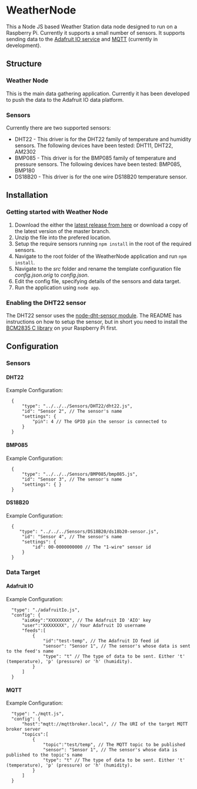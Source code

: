 # WeatherNode
This a Node JS based Weather Station data node designed to run on a Raspberry Pi. Currently it supports a small number of sensors.
It supports sending data to the [Adafruit IO service](https://io.adafruit.com/) and [MQTT](http://mqtt.org/) (currently in development).

## Structure

### Weather Node
This is the main data gathering application. Currently it has been developed to push the data to the Adafruit IO data platform.

### Sensors
Currently there are two supported sensors:
* DHT22 - This driver is for the DHT22 family of temperature and humidity sensors. The following devices have been tested: DHT11, DHT22, AM2302
* BMP085 - This driver is for the BMP085 family of temperature and pressure sensors. The following devices have been tested: BMP085, BMP180
* DS18B20 - This driver is for the one wire DS18B20 temperature sensor.

## Installation

### Getting started with Weather Node
1. Download the either the [latest release from here](https://github.com/xlevel/WeatherNode/releases) or download a copy of the latest version of the master branch.
2. Unzip the file into the prefered location.
3. Setup the require sensors running `npm install` in the root of the required sensors.
4. Navigate to the root folder of the WeatherNode application and run `npm install`.
5. Navigate to the *src* folder and rename the template configuration file *config.json.orig* to *config.json*.
6. Edit the config file, specifying details of the sensors and data target.
7. Run the application using `node app`.

### Enabling the DHT22 sensor
The DHT22 sensor uses the [node-dht-sensor module](https://github.com/momenso/node-dht-sensor). The README has instructions on how to setup the sensor, but in short you need to install the [BCM2835 C library](http://www.airspayce.com/mikem/bcm2835/) on your Raspberry Pi first.


## Configuration

### Sensors

#### DHT22
Example Configuration:

```
  {
      "type": "../../../Sensors/DHT22/dht22.js",
      "id": "Sensor 2", // The sensor's name
      "settings": {
          "pin": 4 // The GPIO pin the sensor is connected to
      }
  }
```
#### BMP085
Example Configuration:

```
  {
      "type": "../../../Sensors/BMP085/bmp085.js",
      "id": "Sensor 3", // The sensor's name
      "settings": { } 
  }
```
#### DS18B20
Example Configuration:

```
  {
     "type": "../../../Sensors/DS18B20/ds18b20-sensor.js",
      "id": "Sensor 4", // The sensor's name
      "settings": {
          "id": 00-0000000000 // The "1-wire" sensor id
      }
  }
```

### Data Target

#### Adafruit IO
Example Configuration:

```
  "type": "./adafruitIo.js",
  "config": {
      "aioKey":"XXXXXXXX", // The Adafruit IO 'AIO' key
      "user":"XXXXXXXX", // Your Adafruit IO username
      "feeds":[
          {
              "id":"test-temp", // The Adafruit IO feed id
              "sensor": "Sensor 1", // The sensor's whose data is sent to the feed's name 
              "type": "t" // The type of data to be sent. Either 't' (temperature), 'p' (pressure) or 'h' (humidity).
          }
      ]
  }
```

#### MQTT
Example Configuration:

```
  "type": "./mqtt.js",
  "config": {
      "host":"mqtt://mqttbroker.local", // The URI of the target MQTT broker server
      "topics":[
          {
              "topic":"test/temp", // The MQTT topic to be published
              "sensor": "Sensor 1", // The sensor's whose data is published to the topic's name 
              "type": "t" // The type of data to be sent. Either 't' (temperature), 'p' (pressure) or 'h' (humidity).
          }
      ]
  }

```
